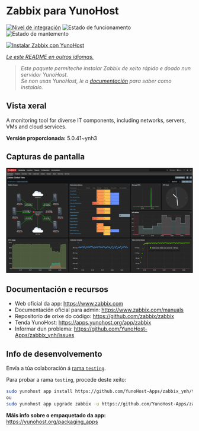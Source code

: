 <!--
NOTA: Este README foi creado automáticamente por <https://github.com/YunoHost/apps/tree/master/tools/readme_generator>
NON debe editarse manualmente.
-->

# Zabbix para YunoHost

[![Nivel de integración](https://dash.yunohost.org/integration/zabbix.svg)](https://dash.yunohost.org/appci/app/zabbix) ![Estado de funcionamento](https://ci-apps.yunohost.org/ci/badges/zabbix.status.svg) ![Estado de mantemento](https://ci-apps.yunohost.org/ci/badges/zabbix.maintain.svg)

[![Instalar Zabbix con YunoHost](https://install-app.yunohost.org/install-with-yunohost.svg)](https://install-app.yunohost.org/?app=zabbix)

*[Le este README en outros idiomas.](./ALL_README.md)*

> *Este paquete permíteche instalar Zabbix de xeito rápido e doado nun servidor YunoHost.*  
> *Se non usas YunoHost, le a [documentación](https://yunohost.org/install) para saber como instalalo.*

## Vista xeral

A monitoring tool for diverse IT components, including networks, servers, VMs and cloud services.

**Versión proporcionada:** 5.0.41~ynh3

## Capturas de pantalla

![Captura de pantalla de Zabbix](./doc/screenshots/screenshot1.png)

## Documentación e recursos

- Web oficial da app: <https://www.zabbix.com>
- Documentación oficial para admin: <https://www.zabbix.com/manuals>
- Repositorio de orixe do código: <https://github.com/zabbix/zabbix>
- Tenda YunoHost: <https://apps.yunohost.org/app/zabbix>
- Informar dun problema: <https://github.com/YunoHost-Apps/zabbix_ynh/issues>

## Info de desenvolvemento

Envía a túa colaboración á [rama `testing`](https://github.com/YunoHost-Apps/zabbix_ynh/tree/testing).

Para probar a rama `testing`, procede deste xeito:

```bash
sudo yunohost app install https://github.com/YunoHost-Apps/zabbix_ynh/tree/testing --debug
ou
sudo yunohost app upgrade zabbix -u https://github.com/YunoHost-Apps/zabbix_ynh/tree/testing --debug
```

**Máis info sobre o empaquetado da app:** <https://yunohost.org/packaging_apps>
